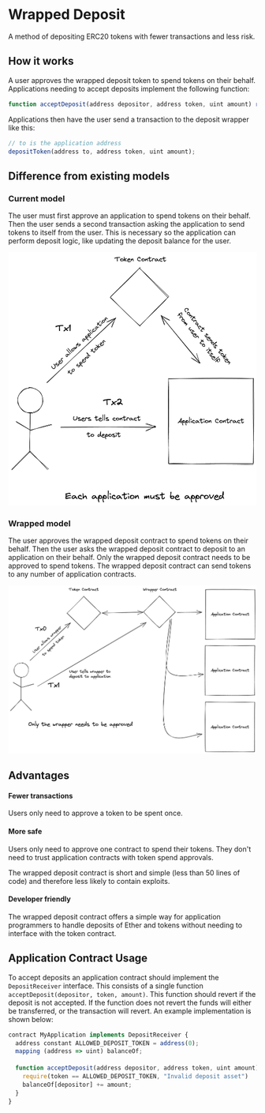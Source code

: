 # Wrapped Deposit

A method of depositing ERC20 tokens with fewer transactions and less risk.

## How it works

A user approves the wrapped deposit token to spend tokens on their behalf. Applications needing to accept deposits implement the following function:

```js
function acceptDeposit(address depositor, address token, uint amount) returns (bool);
```

Applications then have the user send a transaction to the deposit wrapper like this:
```js
// to is the application address
depositToken(address to, address token, uint amount);
```

## Difference from existing models

### Current model

The user must first approve an application to spend tokens on their behalf. Then the user sends a second transaction asking the application to send tokens to itself from the user. This is necessary so the application can perform deposit logic, like updating the deposit balance for the user.

![](./assets/current_model.png)

### Wrapped model

The user approves the wrapped deposit contract to spend tokens on their behalf. Then the user asks the wrapped deposit contract to deposit to an application on their behalf. Only the wrapped deposit contract needs to be approved to spend tokens. The wrapped deposit contract can send tokens to any number of application contracts.

![](./assets/wrapped_model.png)

## Advantages

#### Fewer transactions

Users only need to approve a token to be spent once.

#### More safe

Users only need to approve one contract to spend their tokens. They don't need to trust application contracts with token spend approvals.

The wrapped deposit contract is short and simple (less than 50 lines of code) and therefore less likely to contain exploits.

#### Developer friendly

The wrapped deposit contract offers a simple way for application programmers to handle deposits of Ether and tokens without needing to interface with the token contract.

## Application Contract Usage

To accept deposits an application contract should implement the `DepositReceiver` interface. This consists of a single function `acceptDeposit(depositor, token, amount)`. This function should revert if the deposit is not accepted. If the function does not revert the funds will either be transferred, or the transaction will revert. An example implementation is shown below:

```js
contract MyApplication implements DepositReceiver {
  address constant ALLOWED_DEPOSIT_TOKEN = address(0);
  mapping (address => uint) balanceOf;

  function acceptDeposit(address depositor, address token, uint amount) public {
    require(token == ALLOWED_DEPOSIT_TOKEN, "Invalid deposit asset")
    balanceOf[depositor] += amount;
  }
}
```
